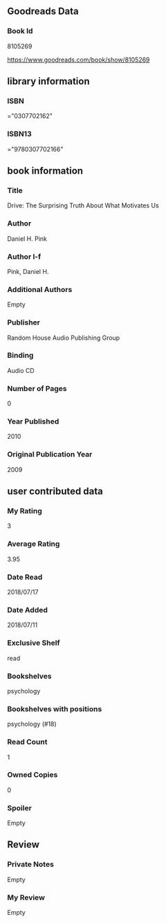 <!-- This template shows how to bulk convert all columns of data into one markdown file -->
<!-- caveat: substitution key matches column headers from default export. You will get a KeyError if there's a mismatch -->

## Goodreads Data

### Book Id 

8105269

https://www.goodreads.com/book/show/8105269

## library information

### ISBN 
="0307702162"

### ISBN13 
="9780307702166"

## book information

### Title
Drive: The Surprising Truth About What Motivates Us

### Author 
Daniel H. Pink

### Author l-f 
Pink, Daniel H.

### Additional Authors
Empty

### Publisher 
Random House Audio Publishing Group

### Binding
Audio CD

### Number of Pages
0

### Year Published
2010

### Original Publication Year 
2009

## user contributed data

### My Rating
3

### Average Rating
3.95

### Date Read
2018/07/17

### Date Added
2018/07/11

### Exclusive Shelf
read

### Bookshelves
psychology

### Bookshelves with positions
psychology (#18)

### Read Count
1

### Owned Copies
0

### Spoiler 
Empty

## Review

### Private Notes
Empty

### My Review
Empty
